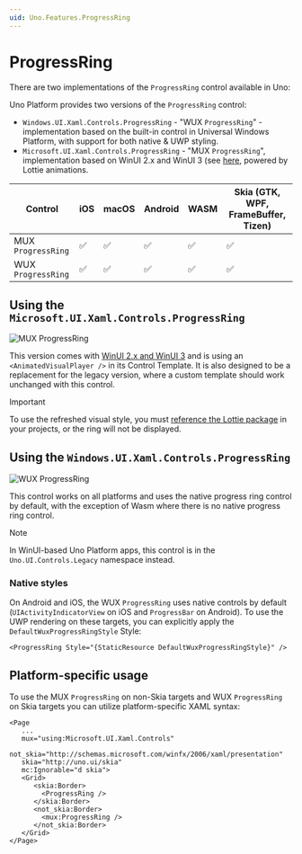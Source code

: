 ```yaml
---
uid: Uno.Features.ProgressRing
---
```


# ProgressRing

There are two implementations of the `ProgressRing` control available in Uno:

Uno Platform provides two versions of the `ProgressRing` control:

* `Windows.UI.Xaml.Controls.ProgressRing` - "WUX `ProgressRing`" - implementation based on the built-in control in Universal Windows Platform, with support for both native & UWP styling.
* `Microsoft.UI.Xaml.Controls.ProgressRing` - "MUX `ProgressRing`", implementation based on WinUI 2.x and WinUI 3 (see [here](https://github.com/microsoft/microsoft-ui-xaml/tree/main/dev/ProgressRing),  powered by Lottie animations.

| Control            | iOS | macOS | Android | WASM | Skia (GTK, WPF, FrameBuffer, Tizen) |
|--------------------|-----|-------|---------|------|-------------------------------------|
| MUX `ProgressRing` | ✅   | ✅     | ✅       | ✅    | ✅                             |
| WUX `ProgressRing` | ✅   | ✅     | ✅       | ✅    | ✅                             |

## Using the `Microsoft.UI.Xaml.Controls.ProgressRing`

![MUX `ProgressRing`](../Assets/features/progressring/muxprogressring.png)

This version comes with [WinUI 2.x and WinUI 3](https://docs.microsoft.com/en-us/windows/apps/winui/winui2/release-notes/winui-2.4#progressring) and is using an `<AnimatedVisualPlayer />` in its Control Template. It is also designed to be a replacement for the legacy version, where a custom template should work unchanged with this control.

> [!IMPORTANT]
> To use the refreshed visual style, you must [reference the Lottie package](Lottie.md) in your projects, or the ring will not be displayed.

## Using the `Windows.UI.Xaml.Controls.ProgressRing`
![WUX `ProgressRing`](../Assets/features/progressring/wuxprogressring.png)

This control works on all platforms and uses the native progress ring control by default, with the exception of Wasm where there is no native progress ring control.

> [!NOTE]
> In WinUI-based Uno Platform apps, this control is in the `Uno.UI.Controls.Legacy` namespace instead.

### Native styles

On Android and iOS, the WUX `ProgressRing` uses native controls by default (`UIActivityIndicatorView` on iOS and `ProgressBar` on Android). To use the UWP rendering on these targets, you can explicitly apply the `DefaultWuxProgressRingStyle` Style:

```xaml
<ProgressRing Style="{StaticResource DefaultWuxProgressRingStyle}" />
```

## Platform-specific usage

To use the MUX `ProgressRing` on non-Skia targets and WUX `ProgressRing` on Skia targets you can utilize platform-specific XAML syntax:

```xaml
<Page
   ...
   mux="using:Microsoft.UI.Xaml.Controls"
   not_skia="http://schemas.microsoft.com/winfx/2006/xaml/presentation"
   skia="http://uno.ui/skia"
   mc:Ignorable="d skia">
   <Grid>
      <skia:Border>
        <ProgressRing />
      </skia:Border>
      <not_skia:Border>
        <mux:ProgressRing />
      </not_skia:Border>
   </Grid>
</Page>
```
